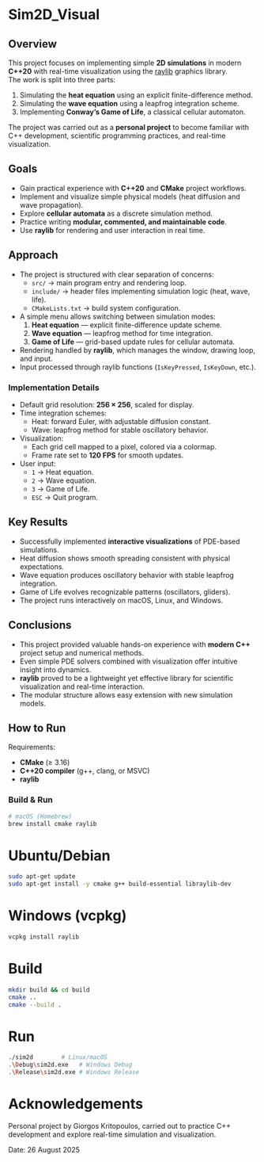 # Sim2D_Visual

## Overview

This project focuses on implementing simple **2D simulations** in modern **C++20** with real-time visualization using the [raylib](https://www.raylib.com/) graphics library.  
The work is split into three parts:  
1. Simulating the **heat equation** using an explicit finite-difference method.  
2. Simulating the **wave equation** using a leapfrog integration scheme.  
3. Implementing **Conway’s Game of Life**, a classical cellular automaton.  

The project was carried out as a **personal project** to become familiar with C++ development, scientific programming practices, and real-time visualization.

## Goals

- Gain practical experience with **C++20** and **CMake** project workflows.  
- Implement and visualize simple physical models (heat diffusion and wave propagation).  
- Explore **cellular automata** as a discrete simulation method.  
- Practice writing **modular, commented, and maintainable code**.  
- Use **raylib** for rendering and user interaction in real time.  

## Approach

- The project is structured with clear separation of concerns:
  - `src/` → main program entry and rendering loop.  
  - `include/` → header files implementing simulation logic (heat, wave, life).  
  - `CMakeLists.txt` → build system configuration.  
- A simple menu allows switching between simulation modes:  
  1. **Heat equation** — explicit finite-difference update scheme.  
  2. **Wave equation** — leapfrog method for time integration.  
  3. **Game of Life** — grid-based update rules for cellular automata.  
- Rendering handled by **raylib**, which manages the window, drawing loop, and input.  
- Input processed through raylib functions (`IsKeyPressed`, `IsKeyDown`, etc.).  

### Implementation Details

- Default grid resolution: **256 × 256**, scaled for display.  
- Time integration schemes:
  - Heat: forward Euler, with adjustable diffusion constant.  
  - Wave: leapfrog method for stable oscillatory behavior.  
- Visualization:
  - Each grid cell mapped to a pixel, colored via a colormap.  
  - Frame rate set to **120 FPS** for smooth updates.  
- User input:
  - `1` → Heat equation.  
  - `2` → Wave equation.  
  - `3` → Game of Life.  
  - `ESC` → Quit program.  

## Key Results

- Successfully implemented **interactive visualizations** of PDE-based simulations.  
- Heat diffusion shows smooth spreading consistent with physical expectations.  
- Wave equation produces oscillatory behavior with stable leapfrog integration.  
- Game of Life evolves recognizable patterns (oscillators, gliders).  
- The project runs interactively on macOS, Linux, and Windows.  

## Conclusions

- This project provided valuable hands-on experience with **modern C++** project setup and numerical methods.  
- Even simple PDE solvers combined with visualization offer intuitive insight into dynamics.  
- **raylib** proved to be a lightweight yet effective library for scientific visualization and real-time interaction.  
- The modular structure allows easy extension with new simulation models.  

## How to Run

Requirements:
- **CMake** (≥ 3.16)  
- **C++20 compiler** (g++, clang, or MSVC)  
- **raylib**  

### Build & Run
```bash
# macOS (Homebrew)
brew install cmake raylib
```

# Ubuntu/Debian
```bash
sudo apt-get update
sudo apt-get install -y cmake g++ build-essential libraylib-dev
```

# Windows (vcpkg)
```bash
vcpkg install raylib
```

# Build
```bash
mkdir build && cd build
cmake ..
cmake --build .
```

# Run 
```bash
./sim2d        # Linux/macOS
.\Debug\sim2d.exe   # Windows Debug
.\Release\sim2d.exe # Windows Release
```

# Acknowledgements
Personal project by Giorgos Kritopoulos, carried out to practice C++ development and explore real-time simulation and visualization.

Date: 26 August 2025
